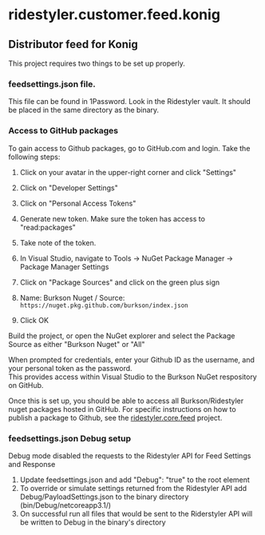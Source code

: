 ﻿# ridestyler.customer.feed.konig
## Distributor feed for Konig


This project requires two things to be set up properly.


### feedsettings.json file.

This file can be found in 1Password. Look in the Ridestyler vault. It should be placed in the same directory as the binary.


### Access to GitHub packages

To gain access to Github packages, go to GitHub.com and login.  Take the following steps:

1. Click on your avatar in the upper-right corner and click "Settings"
2. Click on "Developer Settings"
3. Click on "Personal Access Tokens"
4. Generate new token.  Make sure the token has access to "read:packages"
5. Take note of the token.

6. In Visual Studio, navigate to Tools -> NuGet Package Manager -> Package Manager Settings
7. Click on "Package Sources" and click on the green plus sign
8. Name: Burkson Nuget / Source: `https://nuget.pkg.github.com/burkson/index.json`
9. Click OK

Build the project, or open the NuGet explorer and select the Package Source as either "Burkson Nuget" or "All"

When prompted for credentials, enter your Github ID as the username, and your personal token as the password.  
This provides access within Visual Studio to the Burkson NuGet respository on GitHub.

Once this is set up, you should be able to access all Burkson/Ridestyler nuget packages hosted in GitHub.  For specific instructions on how to publish a package to Github, see the [ridestyler.core.feed](https://github.com/Burkson/ridestyler.core.feed) project.


### feedsettings.json Debug setup

Debug mode disabled the requests to the Ridestyler API for Feed Settings and Response

1. Update feedsettings.json and add "Debug": "true" to the root element
2. To override or simulate settings returned from the Ridestyler API add Debug/PayloadSettings.json to the binary directory (bin/Debug/netcoreapp3.1/)
3. On successful run all files that would be sent to the Riderstyler API will be written to Debug in the binary's directory